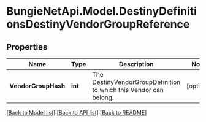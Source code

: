 
# BungieNetApi.Model.DestinyDefinitionsDestinyVendorGroupReference

## Properties

Name | Type | Description | Notes
------------ | ------------- | ------------- | -------------
**VendorGroupHash** | **int** | The DestinyVendorGroupDefinition to which this Vendor can belong. | [optional] 

[[Back to Model list]](../README.md#documentation-for-models)
[[Back to API list]](../README.md#documentation-for-api-endpoints)
[[Back to README]](../README.md)

